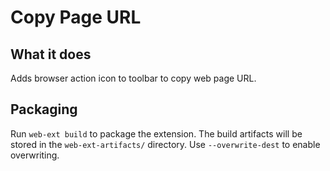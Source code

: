 # Copy Page URL

## What it does

Adds browser action icon to toolbar to copy web page URL.

## Packaging

Run `web-ext build` to package the extension.
The build artifacts will be stored in the `web-ext-artifacts/` directory.
Use `--overwrite-dest` to enable overwriting.
